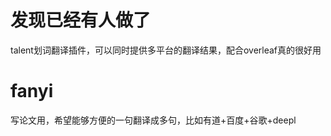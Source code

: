 # 发现已经有人做了
talent划词翻译插件，可以同时提供多平台的翻译结果，配合overleaf真的很好用

# fanyi
写论文用，希望能够方便的一句翻译成多句，比如有道+百度+谷歌+deepl


